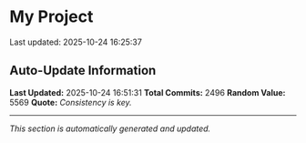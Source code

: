 # My Project


Last updated: 2025-10-24 16:25:37







































































































































































































































































































































































































































































































































































































































































































































































































































































































































































































































































































































































































































































































































































































































































































































































































































































































































































































































































































































































































































































































































































































































































































































































































































































































































































































































































































































































































































































































































































































## Auto-Update Information

**Last Updated:** 2025-10-24 16:51:31
**Total Commits:** 2496
**Random Value:** 5569
**Quote:** _Consistency is key._

---
_This section is automatically generated and updated._